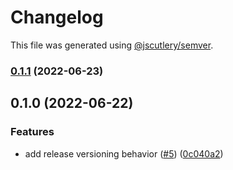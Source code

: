 # Changelog

This file was generated using [@jscutlery/semver](https://github.com/jscutlery/semver).

### [0.1.1](https://github.com/Samelogic/microsurveys/compare/react-microsurveys-editor-0.1.0...react-microsurveys-editor-0.1.1) (2022-06-23)

## 0.1.0 (2022-06-22)

### Features

- add release versioning behavior ([#5](https://github.com/Samelogic/microsurveys/issues/5)) ([0c040a2](https://github.com/Samelogic/microsurveys/commit/0c040a28f3c88f03e3c2d48bf1cc5ca0d0145d9a))
